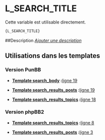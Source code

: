 # L_SEARCH_TITLE


Cette variable est utilisable directement.

```html
{L_SEARCH_TITLE}
```

##Description
[*Ajouter une description*](https://fa-tvars.appspot.com/var/L_SEARCH_TITLE)

## Utilisations dans les templates

### Version PunBB

* __[Template search_body](../tpl/var/punbb/search_body.md#readme) :__[ligne 19](../tpl/src/punbb/search_body.tpl#L19)

* __[Template search_results_posts](../tpl/var/punbb/search_results_posts.md#readme) :__[ligne 19](../tpl/src/punbb/search_results_posts.tpl#L19)

* __[Template search_results_topics](../tpl/var/punbb/search_results_topics.md#readme) :__[ligne 18](../tpl/src/punbb/search_results_topics.tpl#L18)

### Version phpBB2

* __[Template search_results_topics](../tpl/var/subsilver/search_results_topics.md#readme) :__[ligne 8](../tpl/src/subsilver/search_results_topics.tpl#L8)

* __[Template search_results_posts](../tpl/var/subsilver/search_results_posts.md#readme) :__[ligne 3](../tpl/src/subsilver/search_results_posts.tpl#L3)